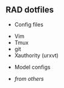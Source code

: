 RAD dotfiles
-------------

* Config files
 - Vim
 - Tmux
 - git
 - Xauthority (urxvt)
* Model configs 
 - *from others*

